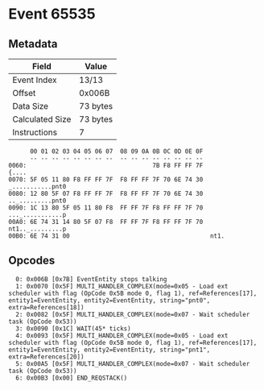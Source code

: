 # Event 65535

## Metadata

| Field           | Value    |
|-----------------|----------|
| Event Index     | 13/13    |
| Offset          | 0x006B   |
| Data Size       | 73 bytes |
| Calculated Size | 73 bytes |
| Instructions    | 7        |

```
      00 01 02 03 04 05 06 07  08 09 0A 0B 0C 0D 0E 0F
      -- -- -- -- -- -- -- --  -- -- -- -- -- -- -- --
0060:                                   7B F8 FF FF 7F             {....
0070: 5F 05 11 80 F8 FF FF 7F  F8 FF FF 7F 70 6E 74 30  _...........pnt0
0080: 12 80 5F 07 F8 FF FF 7F  F8 FF FF 7F 70 6E 74 30  .._.........pnt0
0090: 1C 13 80 5F 05 11 80 F8  FF FF 7F F8 FF FF 7F 70  ..._...........p
00A0: 6E 74 31 14 80 5F 07 F8  FF FF 7F F8 FF FF 7F 70  nt1.._.........p
00B0: 6E 74 31 00                                       nt1.            
```

## Opcodes

```
  0: 0x006B [0x7B] EventEntity stops talking
  1: 0x0070 [0x5F] MULTI_HANDLER_COMPLEX(mode=0x05 - Load ext scheduler with flag (OpCode 0x5B mode 0, flag 1), ref=References[17], entity1=EventEntity, entity2=EventEntity, string="pnt0", extra=References[18])
  2: 0x0082 [0x5F] MULTI_HANDLER_COMPLEX(mode=0x07 - Wait scheduler task (OpCode 0x53))
  3: 0x0090 [0x1C] WAIT(45* ticks)
  4: 0x0093 [0x5F] MULTI_HANDLER_COMPLEX(mode=0x05 - Load ext scheduler with flag (OpCode 0x5B mode 0, flag 1), ref=References[17], entity1=EventEntity, entity2=EventEntity, string="pnt1", extra=References[20])
  5: 0x00A5 [0x5F] MULTI_HANDLER_COMPLEX(mode=0x07 - Wait scheduler task (OpCode 0x53))
  6: 0x00B3 [0x00] END_REQSTACK()
```
